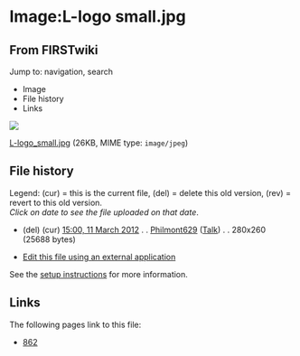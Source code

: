 # Image:L-logo small.jpg

## From FIRSTwiki

Jump to: navigation, search

- Image
- File history
- Links

![](/media/a/a9/L-logo_small.jpg)

[L-logo_small.jpg](/media/a/a9/L-logo_small.jpg "L-logo small.jpg") (26KB, MIME type: `image/jpeg`)

## File history

Legend: (cur) = this is the current file, (del) = delete this old version, (rev) = revert to this old version.<br>
_Click on date to see the file uploaded on that date_.

- (del) (cur) [15:00, 11 March 2012](/media/a/a9/L-logo_small.jpg "/media/a/a9/L-logo small.jpg") . . [Philmont629](/index.php?title=User:Philmont629&action=edit "User:Philmont629") ([Talk](User_talk:Philmont629 "User talk:Philmont629")) . . 280x260 (25688 bytes)

- [Edit this file using an external application](/index.php?title=Image:L-logo_small.jpg&action=edit&externaledit=true&mode=file "Image:L-logo small.jpg")

See the [setup instructions](http://meta.wikimedia.org/wiki/Help:External_editors "http://meta.wikimedia.org/wiki/Help:External_editors") for more information.

## Links

The following pages link to this file:

- [862](862 "862")
